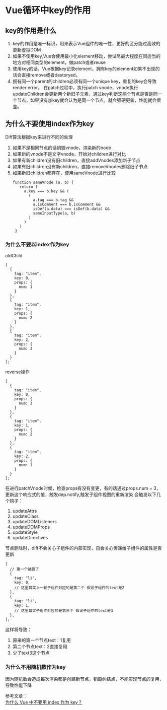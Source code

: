 # Vue循环中key的作用

## key的作用是什么
1. key的作用是唯一标识，用来表示Vue组件的唯一性，更好的区分能过高效的更新虚拟DOM
2. 如果不使用key,Vue会使用最小化element移动，尝试尽最大程度在同适当的地方对相同类型的element，做patch或者reuse
3. 使用key的话，Vue根据key记录element，拥有key的element如果不出现的话会直接remove或者destoryed。
4. 拥有同一个parent的children必须有同一个unique key，重复的key会导致render error。
在patch过程中，执行patch vnode，vnode执行updateChildren会更新两个新旧子元素，通过key判断这两个节点是否是同一个节点，如果没有加key就会认为是同一个节点，就会强硬更新，性能就会很差。
## 为什么不要使用index作为key
Diff算法根据key来进行不同的处理
1. 如果不是相同节点的话销毁vnode，渲染新的node
2. 如果新的vnode不是文字vnode，开始对children进行对比
3. 如果有新children没有旧children，直接addVnodes添加新子节点
4. 如果有旧children没有新children，直接removeVnodes删除旧子节点
5. 如果新旧children都存在，使用sameVnode进行比较
   ```
   function sameVnode (a, b) {
      return (
        a.key === b.key && (
          (
            a.tag === b.tag &&
            a.isComment === b.isComment &&
            isDef(a.data) === isDef(b.data) &&
            sameInputType(a, b)
          )
        )
      )
    }
   ```

### 为什么不要以index作为key
oldChild
```
[
  {
    tag: "item",
    key: 0,
    props: {
      num: 1
    }
  },
  {
    tag: "item",
    key: 1,
    props: {
      num: 2
    }
  },
  {
    tag: "item",
    key: 2,
    props: {
      num: 3
    }
  }
];
```
reverse操作
```
[
  {
    tag: "item",
    key: 0,
    props: {
      num: 3
    }
  },
  {
    tag: "item",
    key: 1,
    props: {
      num: 2
    }
  },
  {
    tag: "item",
    key: 2,
    props: {
      num: 1
    }
  }
];
```
在进行patchVnode时候，检查props有没有变更，有的话通过props.num = 3，更新这个响应式的值，触发dep.notify,触发子组件视图的重新渲染
会触发以下几个钩子：
1. updateAttrs
2. updateClass
3. updateDOMListeners
4. updateDOMProps
5. updateStyle
6. updateDirectives

节点删除时，diff不会关心子组件的内部实现，自会关心传递给子组件的属性是否更新
```
[
  // 第一个被删了
  {
    tag: "li",
    key: 0,
    // 这里其实上一轮子组件对应的是第二个 假设子组件的text是2
  },
  {
    tag: "li",
    key: 1,
    // 这里其实子组件对应的是第三个 假设子组件的text是3
  },
];
```
这样将导致：
1. 原来的第一个节点text：1复用
2. 第二个节点text：2直接复用
3. 少了text3这个节点


### 为什么不用随机数作为key
因为随机数会造成每次渲染都是创建新节点，销毁纠结点，不能实现节点的复用，导致性能下降

参考文章：  
[为什么 Vue 中不要用 index 作为 key？](https://juejin.cn/post/6844904113587634184)
